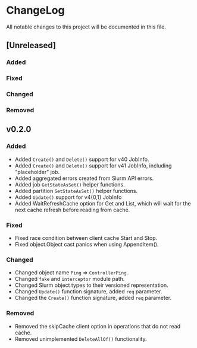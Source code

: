 # ChangeLog

All notable changes to this project will be documented in this file.

## [Unreleased]

### Added

### Fixed

### Changed

### Removed

## v0.2.0

### Added

- Added `Create()` and `Delete()` support for v40 JobInfo.
- Added `Create()` and `Delete()` support for v41 JobInfo, including
  "placeholder" job.
- Added aggregated errors created from Slurm API errors.
- Added job `GetStateAsSet()` helper functions.
- Added partition `GetStateAsSet()` helper functions.
- Added `Update()` support for v4{0,1} JobInfo
- Added WaitRefreshCache option for Get and List, which will wait for the next
  cache refresh before reading from cache.

### Fixed

- Fixed race condition between client cache Start and Stop.
- Fixed object.Object cast panics when using AppendItem().

### Changed

- Changed object name `Ping` => `ControllerPing`.
- Changed `fake` and `interceptor` module path.
- Changed Slurm object types to their versioned representation.
- Changed `Update()` function signature, added `req` parameter.
- Changed the `Create()` function signature, added `req` parameter.

### Removed

- Removed the skipCache client option in operations that do not read cache.
- Removed unimplemented `DeleteAllOf()` functionality.
